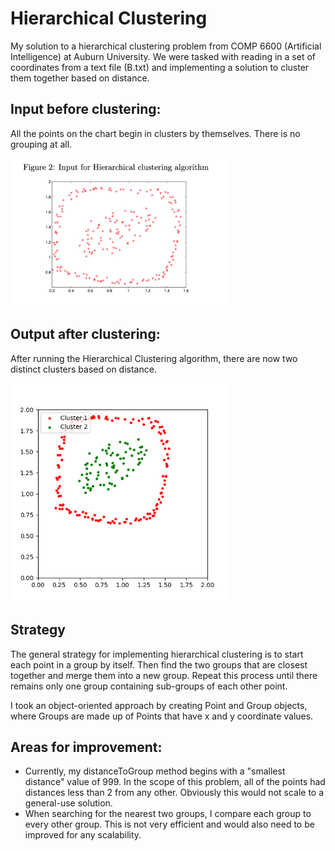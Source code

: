 # Hierarchical Clustering
My solution to a hierarchical clustering problem from COMP 6600 (Artificial Intelligence) at Auburn University. We were tasked with reading in a set of coordinates from a text file (B.txt) and implementing a solution to cluster them together based on distance.

## Input before clustering:

All the points on the chart begin in clusters by themselves. There is no grouping at all.

<img src="clustering_input.png" alt="input" width="350"/>

## Output after clustering:

After running the Hierarchical Clustering algorithm, there are now two distinct clusters based on distance.

<img src="clustering.png" alt="output" width="350"/>


## Strategy

The general strategy for implementing hierarchical clustering is to start each point in a group by itself. Then find the two groups that are closest together and merge them into a new group. Repeat this process until there remains only one group containing sub-groups of each other point.

I took an object-oriented approach by creating Point and Group objects, where Groups are made up of Points that have x and y coordinate values.

## Areas for improvement:
* Currently, my distanceToGroup method begins with a "smallest distance" value of 999. In the scope of this problem, all of the points had distances less than 2 from any other. Obviously this would not scale to a general-use solution.
* When searching for the nearest two groups, I compare each group to every other group. This is not very efficient and would also need to be improved for any scalability.
